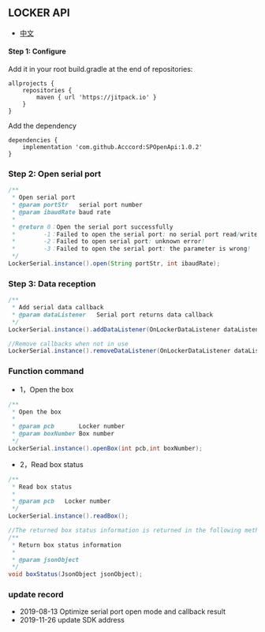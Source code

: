 ## LOCKER API
- [中文](https://github.com/Acccord/AndroidSerialPort/blob/master/doc/LockerApi.md)

#### Step 1: Configure
Add it in your root build.gradle at the end of repositories:
```
allprojects {
    repositories {
        maven { url 'https://jitpack.io' }
    }
}
```
Add the dependency
```
dependencies {
    implementation 'com.github.Acccord:SPOpenApi:1.0.2'
}
```

### Step 2: Open serial port
``` java
/**
 * Open serial port
 * @param portStr   serial port number
 * @param ibaudRate baud rate
 *
 * @return 0：Open the serial port successfully
 *        -1：Failed to open the serial port: no serial port read/write permission!
 *        -2：Failed to open serial port: unknown error!
 *        -3：Failed to open the serial port: the parameter is wrong!
 */
LockerSerial.instance().open(String portStr, int ibaudRate);
```

### Step 3: Data reception
``` java
/**
 * Add serial data callback
 * @param dataListener   Serial port returns data callback
 */
LockerSerial.instance().addDataListener(OnLockerDataListener dataListener);

//Remove callbacks when not in use
LockerSerial.instance().removeDataListener(OnLockerDataListener dataListener);
```

### Function command
- 1，Open the box
``` java
/**
 * Open the box
 *
 * @param pcb       Locker number
 * @param boxNumber Box number
 */
LockerSerial.instance().openBox(int pcb,int boxNumber);
```

- 2，Read box status
``` java
/**
 * Read box status
 *
 * @param pcb   Locker number
 */
LockerSerial.instance().readBox();

//The returned box status information is returned in the following method of OnLockerDataListener
/**
 * Return box status information
 *
 * @param jsonObject
 */
void boxStatus(JsonObject jsonObject);
```

### update record
- 2019-08-13 Optimize serial port open mode and callback result
- 2019-11-26 update SDK address 
